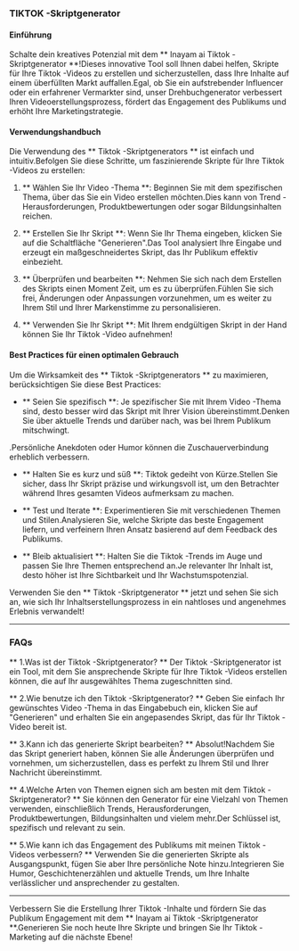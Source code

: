 ### TIKTOK -Skriptgenerator

#### Einführung
Schalte dein kreatives Potenzial mit dem ** Inayam ai Tiktok -Skriptgenerator **!Dieses innovative Tool soll Ihnen dabei helfen, Skripte für Ihre Tiktok -Videos zu erstellen und sicherzustellen, dass Ihre Inhalte auf einem überfüllten Markt auffallen.Egal, ob Sie ein aufstrebender Influencer oder ein erfahrener Vermarkter sind, unser Drehbuchgenerator verbessert Ihren Videoerstellungsprozess, fördert das Engagement des Publikums und erhöht Ihre Marketingstrategie.

#### Verwendungshandbuch
Die Verwendung des ** Tiktok -Skriptgenerators ** ist einfach und intuitiv.Befolgen Sie diese Schritte, um faszinierende Skripte für Ihre Tiktok -Videos zu erstellen:

1. ** Wählen Sie Ihr Video -Thema **: Beginnen Sie mit dem spezifischen Thema, über das Sie ein Video erstellen möchten.Dies kann von Trend -Herausforderungen, Produktbewertungen oder sogar Bildungsinhalten reichen.

2. ** Erstellen Sie Ihr Skript **: Wenn Sie Ihr Thema eingeben, klicken Sie auf die Schaltfläche "Generieren".Das Tool analysiert Ihre Eingabe und erzeugt ein maßgeschneidertes Skript, das Ihr Publikum effektiv einbezieht.

3. ** Überprüfen und bearbeiten **: Nehmen Sie sich nach dem Erstellen des Skripts einen Moment Zeit, um es zu überprüfen.Fühlen Sie sich frei, Änderungen oder Anpassungen vorzunehmen, um es weiter zu Ihrem Stil und Ihrer Markenstimme zu personalisieren.

4. ** Verwenden Sie Ihr Skript **: Mit Ihrem endgültigen Skript in der Hand können Sie Ihr Tiktok -Video aufnehmen!

#### Best Practices für einen optimalen Gebrauch
Um die Wirksamkeit des ** Tiktok -Skriptgenerators ** zu maximieren, berücksichtigen Sie diese Best Practices:

- ** Seien Sie spezifisch **: Je spezifischer Sie mit Ihrem Video -Thema sind, desto besser wird das Skript mit Ihrer Vision übereinstimmt.Denken Sie über aktuelle Trends und darüber nach, was bei Ihrem Publikum mitschwingt.

.Persönliche Anekdoten oder Humor können die Zuschauerverbindung erheblich verbessern.

- ** Halten Sie es kurz und süß **: Tiktok gedeiht von Kürze.Stellen Sie sicher, dass Ihr Skript präzise und wirkungsvoll ist, um den Betrachter während Ihres gesamten Videos aufmerksam zu machen.

- ** Test und Iterate **: Experimentieren Sie mit verschiedenen Themen und Stilen.Analysieren Sie, welche Skripte das beste Engagement liefern, und verfeinern Ihren Ansatz basierend auf dem Feedback des Publikums.

- ** Bleib aktualisiert **: Halten Sie die Tiktok -Trends im Auge und passen Sie Ihre Themen entsprechend an.Je relevanter Ihr Inhalt ist, desto höher ist Ihre Sichtbarkeit und Ihr Wachstumspotenzial.

Verwenden Sie den ** Tiktok -Skriptgenerator ** jetzt und sehen Sie sich an, wie sich Ihr Inhaltserstellungsprozess in ein nahtloses und angenehmes Erlebnis verwandelt!

---

### FAQs

** 1.Was ist der Tiktok -Skriptgenerator? **
Der Tiktok -Skriptgenerator ist ein Tool, mit dem Sie ansprechende Skripte für Ihre Tiktok -Videos erstellen können, die auf Ihr ausgewähltes Thema zugeschnitten sind.

** 2.Wie benutze ich den Tiktok -Skriptgenerator? **
Geben Sie einfach Ihr gewünschtes Video -Thema in das Eingabebuch ein, klicken Sie auf "Generieren" und erhalten Sie ein angepasendes Skript, das für Ihr Tiktok -Video bereit ist.

** 3.Kann ich das generierte Skript bearbeiten? **
Absolut!Nachdem Sie das Skript generiert haben, können Sie alle Änderungen überprüfen und vornehmen, um sicherzustellen, dass es perfekt zu Ihrem Stil und Ihrer Nachricht übereinstimmt.

** 4.Welche Arten von Themen eignen sich am besten mit dem Tiktok -Skriptgenerator? **
Sie können den Generator für eine Vielzahl von Themen verwenden, einschließlich Trends, Herausforderungen, Produktbewertungen, Bildungsinhalten und vielem mehr.Der Schlüssel ist, spezifisch und relevant zu sein.

** 5.Wie kann ich das Engagement des Publikums mit meinen Tiktok -Videos verbessern? **
Verwenden Sie die generierten Skripte als Ausgangspunkt, fügen Sie aber Ihre persönliche Note hinzu.Integrieren Sie Humor, Geschichtenerzählen und aktuelle Trends, um Ihre Inhalte verlässlicher und ansprechender zu gestalten.

---

Verbessern Sie die Erstellung Ihrer Tiktok -Inhalte und fördern Sie das Publikum Engagement mit dem ** Inayam ai Tiktok -Skriptgenerator **.Generieren Sie noch heute Ihre Skripte und bringen Sie Ihr Tiktok -Marketing auf die nächste Ebene!